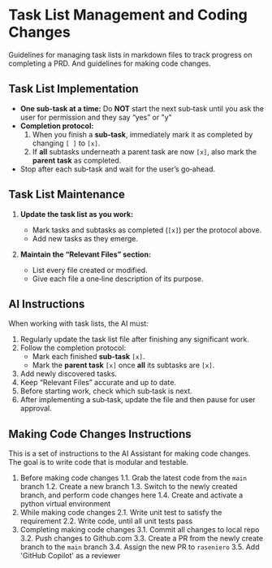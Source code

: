 # Task List Management and Coding Changes

Guidelines for managing task lists in markdown files to track progress on completing a PRD. And guidelines for making code changes.

## Task List Implementation

- **One sub-task at a time:** Do **NOT** start the next sub‑task until you ask the user for permission and they say “yes” or "y"
- **Completion protocol:**  
  1. When you finish a **sub‑task**, immediately mark it as completed by changing `[ ]` to `[x]`.  
  2. If **all** subtasks underneath a parent task are now `[x]`, also mark the **parent task** as completed.  
- Stop after each sub‑task and wait for the user’s go‑ahead.

## Task List Maintenance

1. **Update the task list as you work:**
   - Mark tasks and subtasks as completed (`[x]`) per the protocol above.
   - Add new tasks as they emerge.

2. **Maintain the “Relevant Files” section:**
   - List every file created or modified.
   - Give each file a one‑line description of its purpose.

## AI Instructions

When working with task lists, the AI must:

1. Regularly update the task list file after finishing any significant work.
2. Follow the completion protocol:
   - Mark each finished **sub‑task** `[x]`.
   - Mark the **parent task** `[x]` once **all** its subtasks are `[x]`.
3. Add newly discovered tasks.
4. Keep “Relevant Files” accurate and up to date.
5. Before starting work, check which sub‑task is next.
6. After implementing a sub‑task, update the file and then pause for user approval.

## Making Code Changes Instructions

This is a set of instructions to the AI Assistant for making code changes. The goal is to write code that is modular and testable.

1. Before making code changes
1.1. Grab the latest code from the `main` branch
1.2. Create a new branch
1.3. Switch to the newly created branch, and perform code changes here
1.4. Create and activate a python virtual environment
2. While making code changes
2.1. Write unit test to satisfy the requirement
2.2. Write code, until all unit tests pass
3. Completing making code changes
3.1. Commit all changes to local repo
3.2. Push changes to Github.com
3.3. Create a PR from the newly create branch to the `main` branch
3.4. Assign the new PR to `raseniero`
3.5. Add 'GitHub Copilot' as a reviewer